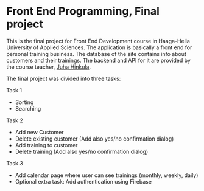 <h1>Front End Programming, Final project</h1>

This is the final project for Front End Development course in Haaga-Helia University of Applied Sciences.
The application is basically a front end for personal training business. The database of the site contains info about customers and their trainings. The backend and API for it are provided by the course teacher, [Juha Hinkula](https://github.com/juhahinkula).

The final project was divided into three tasks:

Task 1
- Sorting
- Searching

Task 2
- Add new Customer
- Delete existing customer (Add also yes/no confirmation dialog)
- Add training to customer
- Delete training (Add also yes/no confirmation dialog)

Task 3
- Add calendar page where user can see trainings (monthly, weekly, daily)
- Optional extra task: Add authentication using Firebase
